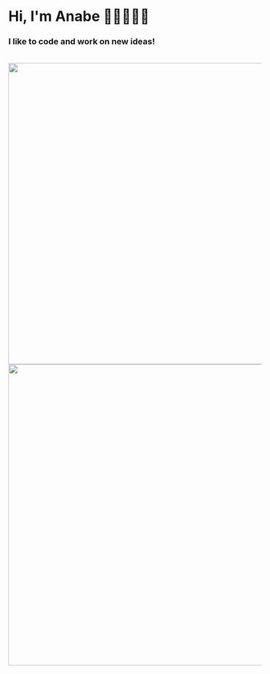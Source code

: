  <div align="left"> 

  <h1>Hi, I'm Anabe 👋🏻👩🏻‍💻</h1>
<h3>I like to code and work on new ideas!</h3>
  <br>
  <img width="600"
  src="https://skillicons.dev/icons?i=html,css,js,ts,nextjs,react,vite,vercel,figma,bootstrap,mui" />
  <br />
  <img width="600"
  src="https://skillicons.dev/icons?i=nodejs,java,spring,nest,mysql,mongodb,postgres,git,github,linux,docker" />


